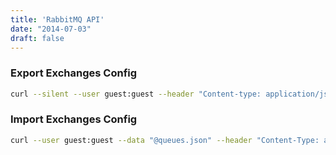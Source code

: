 ```yaml
---
title: 'RabbitMQ API'
date: "2014-07-03"
draft: false
---
```


### Export Exchanges Config
```bash
curl --silent --user guest:guest --header "Content-type: application/json" http://127.0.0.1:15672/api/definitions -o queues.json
```

### Import Exchanges Config
```bash
curl --user guest:guest --data "@queues.json" --header "Content-Type: application/json" --request POST http://127.0.0.1:15672/api/definitions
```
